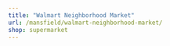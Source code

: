```yaml
---
title: "Walmart Neighborhood Market"
url: /mansfield/walmart-neighborhood-market/
shop: supermarket
---
```

